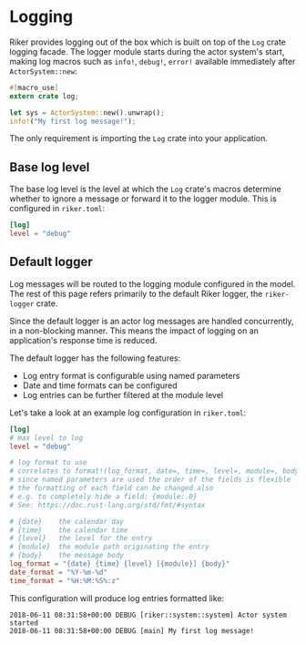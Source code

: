 # Logging

Riker provides logging out of the box which is built on top of the `Log` crate logging facade. The logger module starts during the actor system's start, making log macros such as `info!`, `debug!`, `error!` available immediately after `ActorSystem::new`:

```rust
#[macro_use]
extern crate log;

let sys = ActorSystem::new().unwrap();
info!("My first log message!");
```

The only requirement is importing the `Log` crate into your application.

## Base log level
The base log level is the level at which the `Log` crate's macros determine whether to ignore a message or forward it to the logger module. This is configured in `riker.toml`:

```toml
[log]
level = "debug"
```

## Default logger

Log messages will be routed to the logging module configured in the model.
The rest of this page refers primarily to the default Riker logger, the `riker-logger` crate.

Since the default logger is an actor log messages are handled concurrently, in a non-blocking manner. This means the impact of logging on an application's response time is reduced.

The default logger has the following features:

- Log entry format is configurable using named parameters
- Date and time formats can be configured
- Log entries can be further filtered at the module level

Let's take a look at an example log configuration in `riker.toml`:

```toml
[log]
# max level to log
level = "debug"

# log format to use
# correlates to format!(log_format, date=, time=, level=, module=, body=);
# since named parameters are used the order of the fields is flexible
# the formatting of each field can be changed also
# e.g. to completely hide a field: {module:.0}
# See: https://doc.rust-lang.org/std/fmt/#syntax

# {date}    the calendar day
# {time}    the calendar time
# {level}   the level for the entry
# {module}  the module path originating the entry
# {body}    the message body
log_format = "{date} {time} {level} [{module}] {body}"
date_format = "%Y-%m-%d"
time_format = "%H:%M:%S%:z"
```

This configuration will produce log entries formatted like:

```
2018-06-11 08:31:58+00:00 DEBUG [riker::system::system] Actor system started
2018-06-11 08:31:58+00:00 DEBUG [main] My first log message!
```




